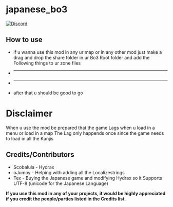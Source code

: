 # japanese_bo3
[![Discord](https://img.shields.io/badge/chat-Discord-blue.svg)](https://discord.gg/GAqmbKBrAV)

## How to use

* if u wanna use this mod in any ur map or in any other mod just make a drag and drop the share folder in ur Bo3 Root folder and add the Following things to ur zone files
* ---
* ---

* after that u should be good to go

# Disclaimer
When u use the mod be prepared that the game Lags when u load in a menu or load in a map
The Lag only happends once since the game needs to load in all the Kanjis

## Credits/Contributors

* Scobalula - Hydrax
* oJumoy - Helping with adding all the Localizestrings
* Tex - Buying the Japanese game and modifying Hydrax so it Supports UTF-8 (unicode for the Japanese Language)

**If you use this mod in any of your projects, it would be highly appreciated if you credit the people/parties listed in the Credits list.**